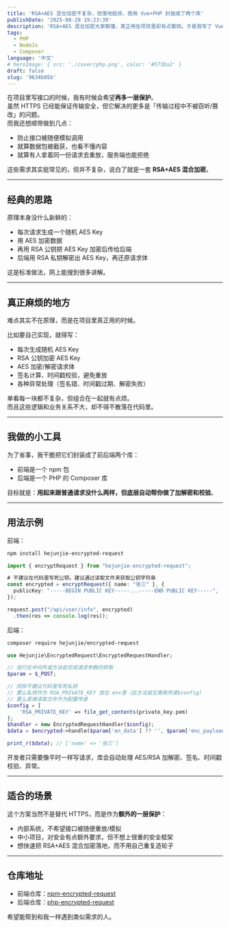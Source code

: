 ```yaml
---
title: 'RSA+AES 混合加密不复杂，但落地挺烦，我用 Vue+PHP 封装成了两个库'
publishDate: '2025-08-28 19:23:39'
description: 'RSA+AES 混合加密大家都懂，真正用在项目里却有点繁琐。于是我写了 Vue 前端 npm 包和 PHP 后端库，帮忙处理加解密、签名、时间戳校验，开箱即用'
tags:
  - PHP
  - NodeJs
  - Composer
language: '中文'
# heroImage: { src: './cover/php.png', color: '#573ba2' }
draft: false
slug: '9634b05b'
---
```


在项目里写接口的时候，我有时候会希望**再多一层保护**。  
虽然 HTTPS 已经能保证传输安全，但它解决的更多是「传输过程中不被窃听/篡改」的问题。  
而我还想顺带做到几点：

- 防止接口被随便模拟调用
- 就算数据包被截获，也看不懂内容
- 就算有人拿着同一份请求去重放，服务端也能拒绝

这些需求其实挺常见的，但并不复杂，说白了就是一套 **RSA+AES 混合加密**。

---

## 经典的思路

原理本身没什么新鲜的：

- 每次请求生成一个随机 AES Key
- 用 AES 加密数据
- 再用 RSA 公钥把 AES Key 加密后传给后端
- 后端用 RSA 私钥解密出 AES Key，再还原请求体

这是标准做法，网上能搜到很多讲解。

---

## 真正麻烦的地方

难点其实不在原理，而是在项目里真正用的时候。

比如要自己实现，就得写：

- 每次生成随机 AES Key
- RSA 公钥加密 AES Key
- AES 加密/解密请求体
- 签名计算、时间戳校验，避免重放
- 各种异常处理（签名错、时间戳过期、解密失败）

单看每一块都不复杂，但组合在一起就有点烦。  
而且这些逻辑和业务关系不大，却不得不散落在代码里。

---

## 我做的小工具

为了省事，我干脆把它们封装成了前后端两个库：

- 前端是一个 npm 包
- 后端是一个 PHP 的 Composer 库

目标就是：**用起来跟普通请求没什么两样，但底层自动帮你做了加解密和校验**。

---

## 用法示例

前端：

```bash
npm install hejunjie-encrypted-request
```

```ts
import { encryptRequest } from "hejunjie-encrypted-request";

# 不建议在代码里写死公钥，建议通过读取文件来获取公钥字符串
const encrypted = encryptRequest({ name: "张三" }, {
  publicKey: "-----BEGIN PUBLIC KEY-----...-----END PUBLIC KEY-----",
});

request.post("/api/user/info", encrypted)
  .then(res => console.log(res));
```

后端：

```bash
composer require hejunjie/encrypted-request
```

```php
use Hejunjie\EncryptedRequest\EncryptedRequestHandler;

// 自行在中间件或方法前完成请求参数的获取
$param = $_POST;

// 同样不建议代码里写死私钥
// 要么私钥作为 RSA_PRIVATE_KEY 放在.env里（此方法就无需再传递$config）
// 要么直接读取文件作为配置传递
$config = [
    'RSA_PRIVATE_KEY' => file_get_contents(private_key.pem)
];
$handler = new EncryptedRequestHandler($config);
$data = $encrypted->handle($param['en_data'] ?? '', $param['enc_payload'] ?? '', $param['timestamp'] ?? '', $param['sign'] ?? '');

print_r($data); // ['name' => '张三']
```

开发者只需要像平时一样写请求，库会自动处理 AES/RSA 加解密、签名、时间戳校验、异常。

---

## 适合的场景

这个方案当然不是替代 HTTPS，而是作为**额外的一层保护**：

- 内部系统，不希望接口被随便重放/模拟
- 中小项目，对安全有点额外要求，但不想上很重的安全框架
- 想快速把 RSA+AES 混合加密落地，而不用自己重复造轮子

---

## 仓库地址

- 前端仓库：[npm-encrypted-request](https://github.com/zxc7563598/npm-encrypted-request)
- 后端仓库：[php-encrypted-request](https://github.com/zxc7563598/php-encrypted-request)

希望能帮到和我一样遇到类似需求的人。
